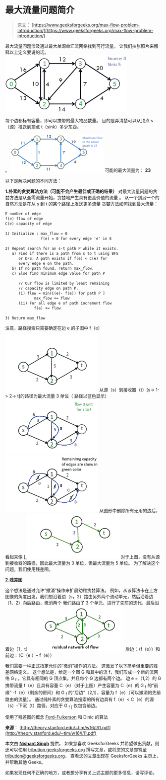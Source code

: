 # 最大流量问题简介

> 原文： [https://www.geeksforgeeks.org/max-flow-problem-introduction/](https://www.geeksforgeeks.org/max-flow-problem-introduction/)

最大流量问题涉及通过最大单源单汇流网络找到可行流量。
让我们拍张照片来解释以上定义要说的话。
![ford_fulkerson1](img/616f50eb9a2c6a8b7c60bb2d9c723da1.png)

每个边都标有容量，即可以携带的最大物品数量。 目的是弄清楚可以从顶点 s（源）推送到顶点 t（sink）多少东西。

。 ![ford_fulkerson2](img/b243b661d25fb511dfc9ffc8206d4d3c.png) 
可能的最大流量为： **23**

以下是解决问题的不同方法：

**1.朴素的贪婪算法方法（可能不会产生最佳或正确的结果）**
对最大流量问题的贪婪方法是从全零流量开始，贪婪地产生具有更高价值的流量 。 从一个到另一个的自然方法是在从 s 到 t 的某个路径上发送更多流量
贪婪方法如何找到最大流量：

```
E number of edge 
f(e) flow of edge 
C(e) capacity of edge 

1) Initialize : max_flow = 0  
                f(e) = 0 for every edge 'e' in E 

2) Repeat search for an s-t path P while it exists.   
   a) Find if there is a path from s to t using BFS
      or DFS. A path exists if f(e) < C(e) for 
      every edge e on the path.
   b) If no path found, return max_flow.
   c) Else find minimum edge value for path P

      // Our flow is limited by least remaining
      // capacity edge on path P.
      (i) flow = min(C(e)- f(e)) for path P ]
             max_flow += flow
      (ii) For all edge e of path increment flow 
             f(e) += flow

3) Return max_flow 

```

注意，路径搜索只需要确定在边 e 的子图中 f（e）

![image14](img/355ebe923ec1b8ca8e349f4227f569e6.png) 
从源（s）到接收器（t）[s-> 1-> 2-> t]的路径为最大流量 3 单位（ 路径以蓝色显示）
![image](img/a1bd3d0b31efba276fc23ad42e3f7581.png) 
![image](img/80f730485b805b2aaa99e6db2cecbe60.png) 
从图形中删除所有无用的边后，看起来像
[[ ![maximum](img/ea4bd92246d666b4bd23c8408c63ffb9.png)](http://media.geeksforgeeks.org/wp-content/uploads/maximum.png) 
对于上图，没有从源到接收器的路径，因此最大流量为 3 单位，但最大流量为 5 单位。 为了解决这个问题，我们使用残差图。

**2.残差图**

这个想法是通过允许“撤消”操作来扩展幼稚贪婪算法。 例如，从该算法卡在上方图像的角度出发，我们想沿着边（s，2）路由另外两个流动单元，然后沿着边（1、2）向后路由，撤消两个 我们路由了 3 个单元，进行了先前的迭代，最后沿着边（1，t）
![maximum](img/3e8cb352e52bae2dedbe9e137ed675ad.png) 
后边：（f（e））和前边：（C（e ）– f（e））

我们需要一种正式指定允许的“撤消”操作的方法。 这激发了以下简单但重要的残差网络定义。 这个想法是，给定一个图 G 和其中的流 f，我们形成一个新的流网络 G <sub>f</sub> ，它具有相同的 G 顶点集，并且每个 G 边都有两个边。 边 e =（1,2）的 G 携带流量 f（e）且具有容量 C（e）（对于上图）产生容量为 C（e）的 G <sub>f</sub> 的“前缘” -f（e）（剩余的房间）和 G <sub>f</sub> 的“后边”（2,1），容量为 f（e）（可以撤消的先前路由的流量）。 通过纯朴素的贪婪算法搜索的所有边具有 f（e）< C（e）的源（s）-下沉（t）路径，对应于 G <sub>f [</sub> 仅包含前边。

使用了残差图的概念 [Ford-Fulkerson](https://www.geeksforgeeks.org/dinics-algorithm-maximum-flow/) 和 Dinic 的算法

**来源**：
[http://theory.stanford.edu/~tim/w16/l/l1.pdf](http://theory.stanford.edu/~tim/w16/l/l1.pdf)

本文由 **[Nishant Singh](https://practice.geeksforgeeks.org/user-profile.php?user=_code)** 提供。 如果您喜欢 GeeksforGeeks 并希望做出贡献，则还可以使用 [tribution.geeksforgeeks.org](http://www.contribute.geeksforgeeks.org) 撰写文章，或将您的文章邮寄至 tribution@geeksforgeeks.org。 查看您的文章出现在 GeeksforGeeks 主页上，并帮助其他 Geeks。

如果发现任何不正确的地方，或者想分享有关上述主题的更多信息，请写评论。

